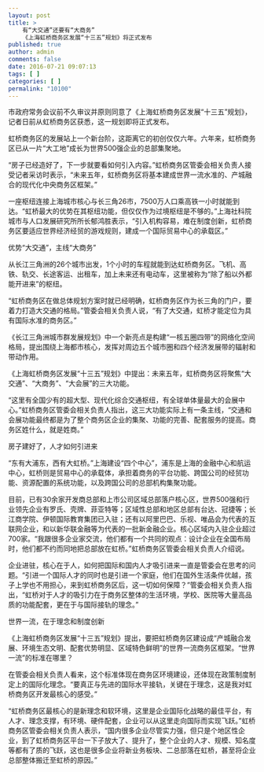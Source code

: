 ```yaml
---
layout: post
title: >
    有“大交通”还要有“大商务”
    《上海虹桥商务区发展“十三五”规划》将正式发布
published: true
author: admin
comments: false
date: 2016-07-21 09:07:13
tags: [ ]
categories: [ ]
permalink: "10100"
---
```

市政府常务会议前不久审议并原则同意了《上海虹桥商务区发展“十三五”规划》，记者日前从虹桥商务区获悉，这一规划即将正式发布。

虹桥商务区的发展站上一个新台阶，这距离它的初创仅仅六年。六年来，虹桥商务区已从一片“大工地”成长为世界500强企业的总部集聚地。

“房子已经造好了，下一步就要看如何引入内容。”虹桥商务区管委会相关负责人接受记者采访时表示，“未来五年，虹桥商务区将基本建成世界一流水准的、产城融合的现代化中央商务区框架。”

一座枢纽连接上海城市核心与长三角26市，7500万人口乘高铁一小时就能到达。“虹桥最大的优势在其枢纽功能，但仅仅作为过境枢纽是不够的。”上海社科院城市与人口发展研究所所长郁鸿胜表示，“引入机构容易，难在制度创新，虹桥商务区要适应世界经济经贸的游戏规则，建成一个国际贸易中心的承载区。”

优势“大交通”，主线“大商务”

从长江三角洲的26个城市出发，1个小时的车程就能到达虹桥商务区。飞机、高铁、轨交、长途客运、出租车，加上未来还有电动车，这里被称为“除了船以外都能开进来”的枢纽。

“虹桥商务区在做总体规划方案时就已经明确，虹桥商务区作为长三角的门户，要着力打造大交通的格局。”管委会相关负责人说，“有了大交通，虹桥才能定位为具有国际水准的商务区。”

《长江三角洲城市群发展规划》中一个新亮点是构建“一核五圈四带”的网络化空间格局，提出围绕上海都市核心，发挥对周边五个城市圈和四个经济发展带的辐射和带动作用。

《上海虹桥商务区发展“十三五”规划》中提出：未来五年，虹桥商务区将聚焦“大交通”、“大商务”、“大会展”的三大功能。

“这里有全国少有的超大型、现代化综合交通枢纽，有全球单体量最大的会展中心。”虹桥商务区管委会相关负责人指出，这三大功能实际上有一条主线，“交通和会展功能最终都是为了整个商务区企业的集聚、功能的完善、配套服务的提高。商务区姓什么，就是姓商。”

房子建好了，人才如何引进来

“东有大浦东，西有大虹桥。”上海建设“四个中心”，浦东是上海的金融中心和航运中心，虹桥则是贸易中心的承载体，承担着商务的平台功能、跨国公司的经贸功能、资源配置的系统功能，以及跨国公司的总部机构集聚功能。

目前，已有30余家开发商总部和上市公司区域总部落户核心区，世界500强和行业领先企业有罗氏、壳牌、菲亚特等；区域性总部和地区总部有台达、冠捷等；长江商学院、伊顿国际教育集团已入驻；还有以阿里巴巴、乐视、唯品会为代表的互联网企业，和以新华联金融等为代表的一批新金融企业。核心区域内入驻企业超过700家。“我跟很多企业家交流，他们都有一个共同的观点：设计企业在全国布局时，他们都不约而同地把总部放在虹桥。”虹桥商务区管委会相关负责人介绍说。

企业进驻，核心在于人，如何把国际和国内人才吸引进来一直是管委会在思考的问题。“引进一个国际人才的同时也是引进一个家庭，他们在国外生活条件优越，孩子上学也不用担心，来到虹桥商务区后，这一切如何保障？”管委会相关负责人指出，“虹桥对于人才的吸引力在于商务区整体的生活环境，学校、医院等大量高品质的功能配套，更在于与国际接轨的理念。”

世界一流，在于理念和制度创新

《上海虹桥商务区发展“十三五”规划》提出，要把虹桥商务区建设成“产城融合发展、环境生态文明、配套优势明显、区域特色鲜明”的世界一流商务区框架。“世界一流”的标准在哪里？

在管委会相关负责人看来，这个标准体现在商务区环境建设，还体现在政策制度制定上的国际化理念。“要真正与先进的国际水平接轨，关键在于理念，这是我对虹桥商务区开发最核心的感受。”

“虹桥商务区最核心的是新理念和软环境，这里是企业国际化战略的最佳平台，有人才、理念支撑，有环境、硬件配套，企业可以从这里走向国际而实现飞跃。”虹桥商务区管委会相关负责人表示，“国内很多企业尽管实力强，但只是个地区性企业，到了虹桥商务区平台一下子放大了、提升了，整个企业的人才、规模、知名度等都有了质的飞跃，这也是很多企业将新业务板块、二总部落在虹桥，甚至将企业总部整体搬迁至虹桥的原因。”